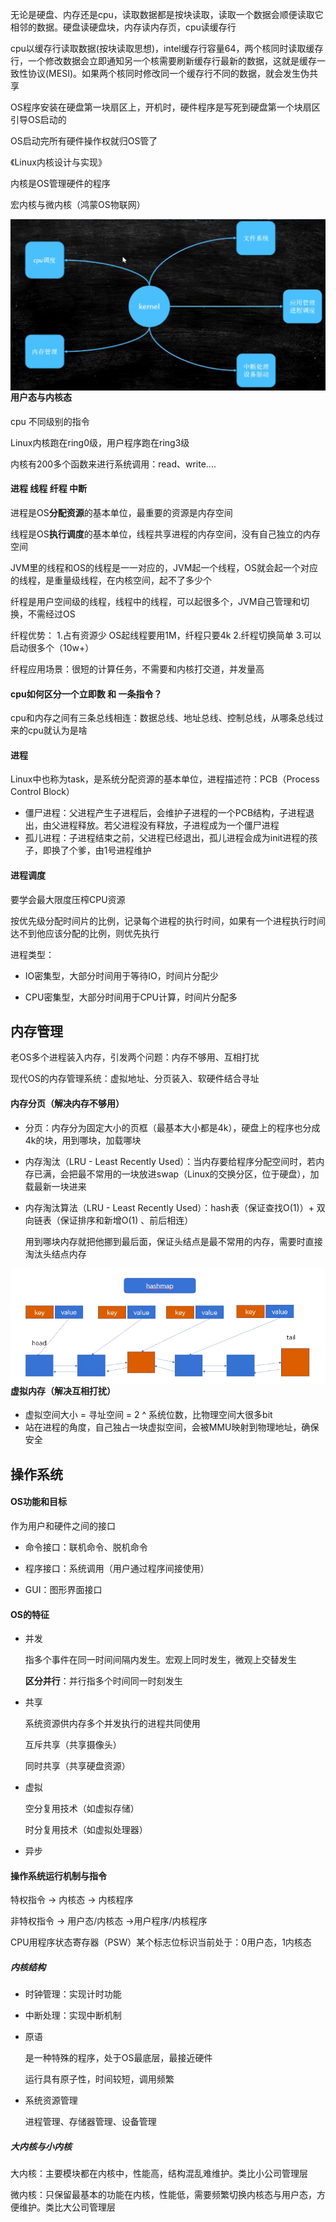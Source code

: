 无论是硬盘、内存还是cpu，读取数据都是按块读取，读取一个数据会顺便读取它相邻的数据。硬盘读硬盘块，内存读内存页，cpu读缓存行

cpu以缓存行读取数据(按块读取思想)，intel缓存行容量64，两个核同时读取缓存行，一个修改数据会立即通知另一个核需要刷新缓存行最新的数据，这就是缓存一致性协议(MESI)。如果两个核同时修改同一个缓存行不同的数据，就会发生伪共享

OS程序安装在硬盘第一块扇区上，开机时，硬件程序是写死到硬盘第一个块扇区引导OS启动的

OS启动完所有硬件操作权就归OS管了

《Linux内核设计与实现》

内核是OS管理硬件的程序

宏内核与微内核（鸿蒙OS物联网）

<img src=".\pic\内核管理模型.png" style="zoom:80%; float: left"/>

#### 用户态与内核态

cpu 不同级别的指令

Linux内核跑在ring0级，用户程序跑在ring3级

内核有200多个函数来进行系统调用：read、write....

#### 进程 线程 纤程 中断

进程是OS**分配资源**的基本单位，最重要的资源是内存空间

线程是OS**执行调度**的基本单位，线程共享进程的内存空间，没有自己独立的内存空间

JVM里的线程和OS的线程是一一对应的，JVM起一个线程，OS就会起一个对应的线程，是重量级线程，在内核空间，起不了多少个

纤程是用户空间级的线程，线程中的线程，可以起很多个，JVM自己管理和切换，不需经过OS

纤程优势：
1.占有资源少 OS起线程要用1M，纤程只要4k
2.纤程切换简单
3.可以启动很多个（10w+）

纤程应用场景：很短的计算任务，不需要和内核打交道，并发量高

#### cpu如何区分一个立即数 和 一条指令？

cpu和内存之间有三条总线相连：数据总线、地址总线、控制总线，从哪条总线过来的cpu就认为是啥

#### 进程

Linux中也称为task，是系统分配资源的基本单位，进程描述符：PCB（Process Control Block）

- 僵尸进程：父进程产生子进程后，会维护子进程的一个PCB结构，子进程退出，由父进程释放。若父进程没有释放，子进程成为一个僵尸进程
- 孤儿进程：子进程结束之前，父进程已经退出，孤儿进程会成为init进程的孩子，即换了个爹，由1号进程维护

#### 进程调度

要学会最大限度压榨CPU资源

按优先级分配时间片的比例，记录每个进程的执行时间，如果有一个进程执行时间达不到他应该分配的比例，则优先执行

进程类型：

- IO密集型，大部分时间用于等待IO，时间片分配少

- CPU密集型，大部分时间用于CPU计算，时间片分配多







## 内存管理

老OS多个进程装入内存，引发两个问题：内存不够用、互相打扰

现代OS的内存管理系统：虚拟地址、分页装入、软硬件结合寻址

#### 内存分页（解决内存不够用）

- 分页：内存分为固定大小的页框（最基本大小都是4k），硬盘上的程序也分成4k的块，用到哪块，加载哪块

- 内存淘汰（LRU - Least Recently Used）：当内存要给程序分配空间时，若内存已满，会把最不常用的一块放进swap（Linux的交换分区，位于硬盘），加载最新一块进来

- 内存淘汰算法（LRU - Least Recently Used）：hash表（保证查找O(1)）+ 双向链表（保证排序和新增O(1) 、前后相连）

  用到哪块内存就把他挪到最后面，保证头结点是最不常用的内存，需要时直接淘汰头结点内存

<img src=".\pic\LRU算法结构.png" style="zoom:80%; float: left"/>

#### 虚拟内存（解决互相打扰）

- 虚拟空间大小 = 寻址空间 = 2 ^ 系统位数，比物理空间大很多bit
- 站在进程的角度，自己独占一块虚拟空间，会被MMU映射到物理地址，确保安全







## 操作系统

#### OS功能和目标

作为用户和硬件之间的接口

- 命令接口：联机命令、脱机命令

- 程序接口：系统调用（用户通过程序间接使用）

- GUI：图形界面接口



#### OS的特征

- 并发

  指多个事件在同一时间间隔内发生。宏观上同时发生，微观上交替发生

  **区分并行**：并行指多个时间同一时刻发生

- 共享

  系统资源供内存多个并发执行的进程共同使用  

  互斥共享（共享摄像头）

  同时共享（共享硬盘资源）

- 虚拟

  空分复用技术（如虚拟存储）

  时分复用技术（如虚拟处理器）

- 异步

  

#### 操作系统运行机制与指令

特权指令 -> 内核态 -> 内核程序

非特权指令 -> 用户态/内核态 ->用户程序/内核程序

CPU用程序状态寄存器（PSW）某个标志位标识当前处于：0用户态，1内核态

##### 内核结构

- 时钟管理：实现计时功能

- 中断处理：实现中断机制

- 原语

  是一种特殊的程序，处于OS最底层，最接近硬件

  运行具有原子性，时间较短，调用频繁

- 系统资源管理

  进程管理、存储器管理、设备管理

##### 大内核与小内核

大内核：主要模块都在内核中，性能高，结构混乱难维护。类比小公司管理层

微内核：只保留最基本的功能在内核，性能低，需要频繁切换内核态与用户态，方便维护。类比大公司管理层
